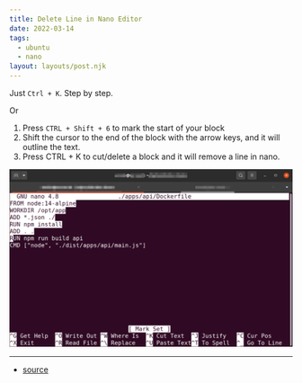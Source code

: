 ```yaml
---
title: Delete Line in Nano Editor
date: 2022-03-14
tags:
  - ubuntu
  - nano
layout: layouts/post.njk
---
```


Just `Ctrl + K`. Step by step.

Or

1. Press `CTRL + Shift + 6` to mark the start of your block
2. Shift the cursor to the end of the block with the arrow keys, and it will outline the text.
3. Press CTRL + K to cut/delete a block and it will remove a line in nano.

![img](0.png)

---

- [source](https://monovm.com/blog/how-to-delete-line-in-nano-delete-all/)
